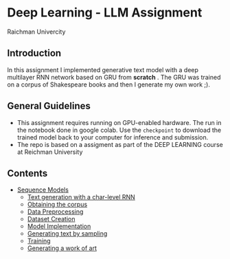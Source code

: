 # Deep Learning - LLM Assignment

Raichman Univercity

## Introduction

In this assignment I implemented generative text model with a deep multilayer RNN network based on GRU from **scratch** . The GRU was trained on a corpus of Shakespeare books and then I generate my own work ;).

## General Guidelines

- This assignment requires running on GPU-enabled hardware. The run in the notebook done in google colab. Use the `checkpoint` to download the trained model back to your computer for inference and submission.
- The repo is based on a assigment as part of the DEEP LEARNING course at Reichman University
  
## Contents
- [Sequence Models](#part1)
    - [Text generation with a char-level RNN](#part1_1)
    - [Obtaining the corpus](#part1_2)
    - [Data Preprocessing](#part1_3)
    - [Dataset Creation](#part1_4)
    - [Model Implementation](#part1_5)
    - [Generating text by sampling](#part1_6)
    - [Training](#part1_7)
    - [Generating a work of art](#part1_8)
